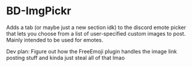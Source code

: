 # BD-ImgPickr
Adds a tab (or maybe just a new section idk) to the discord emote picker that lets you choose from a list of user-specified custom images to post. Mainly intended to be used for emotes.

Dev plan: Figure out how the FreeEmoji plugin handles the image link posting stuff and kinda just steal all of that lmao
